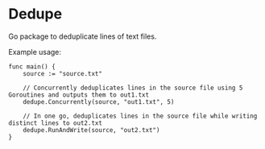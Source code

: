 # Dedupe

Go package to deduplicate lines of text files.

Example usage:

```
func main() {
	source := "source.txt"

	// Concurrently deduplicates lines in the source file using 5 Goroutines and outputs them to out1.txt
	dedupe.Concurrently(source, "out1.txt", 5)

	// In one go, deduplicates lines in the source file while writing distinct lines to out2.txt 
	dedupe.RunAndWrite(source, "out2.txt")
}
```